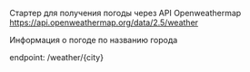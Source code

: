 Стартер для получения погоды через API Openweathermap
https://api.openweathermap.org/data/2.5/weather

Информация о погоде по названию города

endpoint: /weather/{city}